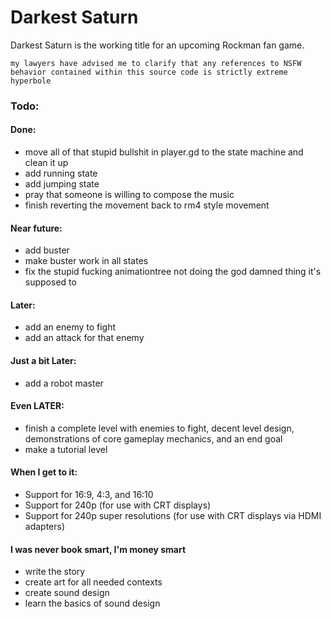 # Darkest Saturn
Darkest Saturn is the working title for an upcoming Rockman fan game.

`my lawyers have advised me to clarify that any references to NSFW behavior contained within this source code is strictly extreme hyperbole` 

### Todo:
#### Done:
* move all of that stupid bullshit in player.gd to the state machine and clean it up
* add running state
* add jumping state
* pray that someone is willing to compose the music
* finish reverting the movement back to rm4 style movement
#### Near future:
* add buster
* make buster work in all states
* fix the stupid fucking animationtree not doing the god damned thing it's supposed to
#### Later:
* add an enemy to fight
* add an attack for that enemy
#### Just a bit Later:
* add a robot master
#### Even LATER:
* finish a complete level with enemies to fight, decent level design, demonstrations of core gameplay mechanics, and an end goal
* make a tutorial level
#### When I get to it:
* Support for 16:9, 4:3, and 16:10
* Support for 240p (for use with CRT displays)
* Support for 240p super resolutions (for use with CRT displays via HDMI adapters)
#### I was never book smart, I'm money smart
* write the story
* create art for all needed contexts
* create sound design
* learn the basics of sound design
